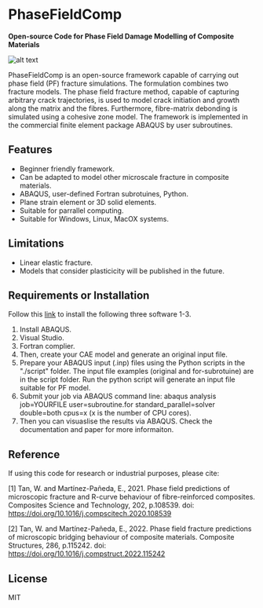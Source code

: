 # PhaseFieldComp
**Open-source Code for Phase Field Damage Modelling of Composite Materials**

![alt text](https://github.com/MCM-QMUL/PhaseFieldComp/blob/32bcf04f88e2abe90b0683cafd7f88799b3763bb/docs/PFM_microscale.gif)

PhaseFieldComp is an open-source framework capable of carrying out phase field (PF) fracture simulations. The formulation combines two fracture models. The phase field fracture method, capable of capturing arbitrary crack trajectories, is used to model crack initiation and growth along the matrix and the fibres. Furthermore, fibre-matrix debonding is simulated using a cohesive zone model. The framework is implemented in the commercial finite element package ABAQUS by user subroutines.

## Features
- Beginner friendly framework.
- Can be adapted to model other microscale fracture in composite materials.
- ABAQUS, user-defined Fortran subrotuines, Python.
- Plane strain element or 3D solid elements. 
- Suitable for parrallel computing.
- Suitable for Windows, Linux, MacOX systems.

## Limitations
- Linear elastic fracture.
- Models that consider plasticicity will be published in the future.

## Requirements or Installation 

Follow this [link](https://bibekanandadatta.com/link-intel-and-vs-abaqus-2020/) to install the following three software 1-3.
1. Install ABAQUS.
2. Visual Studio.
3. Fortran complier. 
4. Then, create your CAE model and generate an original input file. 
5. Prepare your ABAQUS input (.inp) files using the Python scripts in the "./script" folder. The input file examples (original and for-subrotuine) are in the script folder. Run the python script will generate an input file suitable for PF model. 
6. Submit your job via ABAQUS command line: abaqus analysis job=YOURFILE user=subroutine.for standard_parallel=solver double=both cpus=x (x is the number of CPU cores).
7. Then you can visuaslise the results via ABAQUS. Check the documentation and paper for more informaiton. 

## Reference
If using this code for research or industrial purposes, please cite:

[1] Tan, W. and Martínez-Pañeda, E., 2021. Phase field predictions of microscopic fracture and R-curve behaviour of fibre-reinforced composites. Composites Science and Technology, 202, p.108539. doi: https://doi.org/10.1016/j.compscitech.2020.108539

[2] Tan, W. and Martínez-Pañeda, E., 2022. Phase field fracture predictions of microscopic bridging behaviour of composite materials. Composite Structures, 286, p.115242. doi: https://doi.org/10.1016/j.compstruct.2022.115242

## License
MIT
